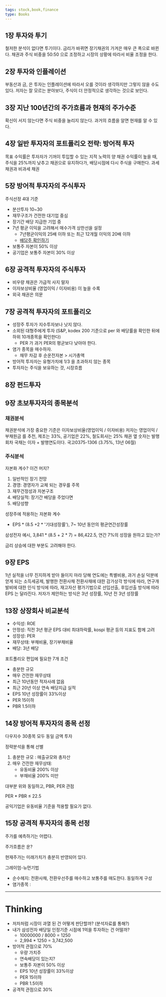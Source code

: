 ```yaml
---
tags: stock,book,finance
type: Books
---
```


## 1장 투자와 투기

철저한 분석이 없다면 투기이다.
금리가 바뀌면 장기채권의 가겨은 매우 큰 폭으로 바뀐다.
채권과 주식 비중을 50:50 으로 조정하고 시장의 상황에 따라서 비율 조정을 한다.

## 2장 투자와 인플레이션

부동산과 금, 은 투자는 인플레이션에 따라서 오를 것이라 생각하지만 그렇지 않을 수도 있다.
저자는 잘 모르는 분야보다, 주식이 더 안정적으로 생각하는 것으로 보인다.

## 3장 지난 100년간의 주가흐름과 현재의 주가수준

확신이 서지 않는다면 주식 비중을 늘리지 않는다.
과거의 흐름을 알면 현재를 알 수 있다.

## 4장 일반 투자자의 포트폴리오 전략: 방어적 투자

목표 수익률은 투자자가 기꺼이 투입할 수 있는 지적 노력의 양
채권 수익률이 높을 때, 주식을 25%까지 낮추고 채권으로 유지하다가, 배당시점에 다시 주식을 구매한다.
과세 채권과 비과세 채권

## 5장 방어적 투자자의 주식투자

주식선정 4대 기준

- 분산투자 10~30
- 재무구조가 건전한 대기업 중심
- 장기간 배당 지급한 기업 중
- 7년 평균 이익을 고려해서 매수가격 상한선을 설정
  - 7년평균이익의 25배 이하 또는 최근 12개월 이익의 20배 이하
  - [배당주 확인하기](https://finance.naver.com/sise/dividend_list.nhn?field=per&sosok=KOSPI&ordering=desc&page=5)
- 보통주 자본이 50% 이상
- 공기업은 보통주 자본이 30% 이상

## 6장 공격적 투자자의 주식투자

- 비우량 채권은 가급적 사지 말자
- 이자보상비율 (영업이익 / 이자비용) 이 높을 수록
- 외국 채권은 의문

## 7장 공격적 투자자의 포트폴리오

- 성장주 투자가 지수투자보나 낫지 않다.
- 소외된 대형주에게 투자 (S&P, kodex 200 기준으로 per 와 배당률을 확인한 뒤에 하위 10개종목을 확인한다)
  - PER 가 과거 PER의 평균보다 낮아야 한다.
- 염가 종목을 매수하자.
  - 채무 차감 후 순운전자본 > 시가총액
- 방어적 투자자는 유형가치에 1/3 을 초과하지 않는 종목
- 투자자는 주식을 보유하는 것, 시장흐름

## 8장 펀드투자

## 9장 초보투자자의 종목분석

### 채권분석

채권분석에 가장 중요한 기준은 이자보상비율(영업이익 / 이자비용)
저자는 영업이익 / 부채원금 를 추천, 제조는 33%, 공기업은 22%, 철도회사는 25%
채권 옆 숫자는 발행회차
국채는 이자 + 발행연도이다. 국고0375-1306 (3.75%, 13년 06월)

### 주식분석

자본화 계수? 이건 머지?

1. 일반적인 장기 전망
2. 경영: 경영자가 교체 되는 경우를 주목
3. 재무건정성과 자본구조
4. 배당실적: 장기간 배당을 주었다면
5. 배당성향

성장주에 적용하는 자본화 계수

- EPS * (8.5 +2 * '기대성장률'), 7~ 10년 동안의 평균연간성장률

삼성전자 예시,
3,841 * (8.5 + 2 * 7) = 86,422.5, 연간 7%의 성장을 원하고 있는가?

금리 상승에 대한 부분도 고려해야 한다.

## 9장 EPS

1년 실적을 너무 진지하게 받아 들이지 마라
당해 연도에는 특별비용, 과거 손실 덕분에 얻게 되는 소득세공제, 발행한 전환사채
전환사채에 대한 감가상각 방식에 따라,
연구개발비에 대한 인식 방식에 따라,
재고자산 평가기법으로 선입선출, 후입선출 방식에 따라
EPS 는 달라진다.
저자가 제안하는 방식은 3년 성장률, 10년 전 3년 성장률

## 13장 상장회사 비교분석

- 수익성: ROE
- 안정성: 직전 3년 평균 EPS 대비 최대하락률, kospi 평균 등의 지표도 함께 고려
- 성장성: PER
- 재무상태: 부채비율, 장기부채비율
- 배당: 3년 배당

포트폴리오 편입에 필요한 7개 조건

- 충분한 규모
- 매우 건전한 재무상태
- 최근 10년동안 적자사례 없음
- 최근 20년 이상 연속 배당지급 실적
- EPS 10년 성장률이 33%이상
- PER 15이하
- PBR 1.5이하

## 14장 방어적 투자자의 종목 선정

다우지수 30종목 모두 동일 금액 투자

정략분석을 통해 선별

1. 충분한 규모 : 매출규모와 총자산
2. 매우 건전한 재무상태:
   - 유동비율 200% 이상
   - 부채비율 200% 미만

대부분 위와 동일하고, PBR, PER 관점

PER * PBR ≤ 22.5

공익기업은 유동비율 기준을 적용할 필요가 없다.

## 15장 공격적 투자자의 종목 선정

주가를 예측하기는 어렵다.

주가흐름은 운?

현재주가는 미래가치가 충분히 반영되어 있다.

그레이엄-뉴먼기법

- 순수헤지: 전환사채, 전환우선주를 매수하고 보통주를 매도한다. 동일하게 구성
- 염가종목 :

---

# Thinking

- 저차처럼 시장이 과열 된 건 어떻게 판단할까? (분석자료를 통해?)
- 내가 삼성전자 배당일 인정기준 시점에 1억을 투자하는 건 어떨까?
  - 10000000 / 8000 = 1250
  - 2,994 * 1250 = 3,742,500
- 방어적 관점으로 70%
  - 우량 가치주
  - 연속배당이 있는지?
  - 보통주 자본이 50% 이상
  - EPS 10년 성장률이 33%이상
  - PER 15이하
  - PBR 1.5이하
- 공격적 관점으로 30%
